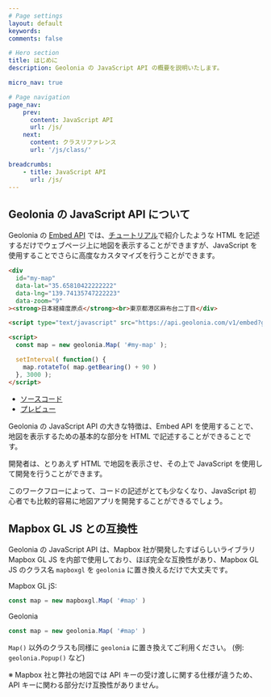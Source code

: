 ```yaml
---
# Page settings
layout: default
keywords:
comments: false

# Hero section
title: はじめに
description: Geolonia の JavaScript API の概要を説明いたします。

micro_nav: true

# Page navigation
page_nav:
    prev:
      content: JavaScript API
      url: /js/
    next:
      content: クラスリファレンス
      url: '/js/class/'

breadcrumbs:
    - title: JavaScript API
      url: /js/
---
```


## Geolonia の JavaScript API について

Geolonia の [Embed API](/embed-api/) では、[チュートリアル](http://127.0.0.1:4000/tutorial/)で紹介したような HTML を記述するだけでウェブページ上に地図を表示することができますが、JavaScript を使用することでさらに高度なカスタマイズを行うことができます。

```html
<div
  id="my-map"
  data-lat="35.65810422222222"
  data-lng="139.74135747222223"
  data-zoom="9"
><strong>日本経緯度原点</strong><br>東京都港区麻布台二丁目</div>

<script type="text/javascript" src="https://api.geolonia.com/v1/embed?geolonia-api-key=YOUR-API-KEY"></script>

<script>
  const map = new geolonia.Map( '#my-map' );

  setInterval( function() {
    map.rotateTo( map.getBearing() + 90 )
  }, 3000 );
</script>
```

* [ソースコード](https://github.com/geolonia/docs.geolonia.com/blob/master/examples/9-1.html)
* [プレビュー](/examples/9-1.html)

Geolonia の JavaScript API の大きな特徴は、Embed API を使用することで、地図を表示するための基本的な部分を HTML で記述することができることです。

開発者は、とりあえず HTML で地図を表示させ、その上で JavaScript を使用して開発を行うことができます。

このワークフローによって、コードの記述がとても少なくなり、JavaScript 初心者でも比較的容易に地図アプリを開発することができるでしょう。

## Mapbox GL JS との互換性

Geolonia の JavaScript API は、Mapbox 社が開発したすばらしいライブラリ Mapbox GL JS を内部で使用しており、ほぼ完全な互換性があり、Mapbox GL JS のクラス名 `mapboxgl` を `geolonia` に置き換えるだけで大丈夫です。

Mapbox GL jS:

```javascript
const map = new mapboxgl.Map( '#map' )
```

Geolonia

```javascript
const map = new geolonia.Map( '#map' )
```

`Map()` 以外のクラスも同様に `geolonia` に置き換えてご利用ください。 (例: `geolonia.Popup()` など)

<div class="alert alert-danger">
※ Mapbox 社と弊社の地図では API キーの受け渡しに関する仕様が違うため、API キーに関わる部分だけ互換性がありません。
</div>
